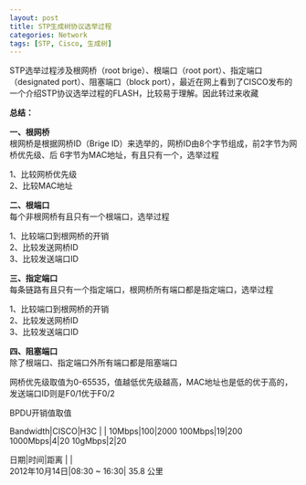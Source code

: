 ```yaml
---
layout: post
title: STP生成树协议选举过程
categories: Network
tags: [STP, Cisco, 生成树]
---
```


STP选举过程涉及根网桥（root brige）、根端口（root port）、指定端口（designated port）、阻塞端口（block port），最近在网上看到了CISCO发布的一个介绍STP协议选举过程的FLASH，比较易于理解。因此转过来收藏  




**总结：**

**一、根网桥**  
根网桥是根据网桥ID（Brige ID）来选举的，网桥ID由8个字节组成，前2字节为网桥优先级、后 6字节为MAC地址，有且只有一个，选举过程

1、比较网桥优先级  
2、比较MAC地址

**二、根端口**  
每个非根网桥有且只有一个根端口，选举过程

1、比较端口到根网桥的开销  
2、比较发送网桥ID  
3、比较发送端口ID

**三、指定端口**  
每条链路有且只有一个指定端口，根网桥所有端口都是指定端口，选举过程

1、比较端口到根网桥的开销  
2、比较发送网桥ID  
3、比较发送端口ID

**四、阻塞端口**  
除了根端口、指定端口外所有端口都是阻塞端口

网桥优先级取值为0-65535，值越低优先级越高，MAC地址也是低的优于高的，发送端口ID则是F0/1优于F0/2

BPDU开销值取值

Bandwidth|CISCO|H3C
      |    |
10Mbps|100|2000
100Mbps|19|200
1000Mbps|4|20
10gMbps|2|20

日期|时间|距离
    |   |   
2012年10月14日|08:30 ~ 16:30| 35.8 公里

